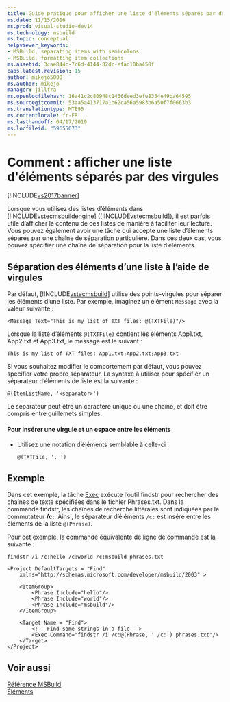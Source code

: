 ```yaml
---
title: Guide pratique pour afficher une liste d’éléments séparés par des virgules | Microsoft Docs
ms.date: 11/15/2016
ms.prod: visual-studio-dev14
ms.technology: msbuild
ms.topic: conceptual
helpviewer_keywords:
- MSBuild, separating items with semicolons
- MSBuild, formatting item collections
ms.assetid: 3cae844c-7c6d-4144-82dc-efad10ba458f
caps.latest.revision: 15
author: mikejo5000
ms.author: mikejo
manager: jillfra
ms.openlocfilehash: 16a41c2c80948c1466deed3efe8354e49ba64595
ms.sourcegitcommit: 53aa5a413717a1b62ca56a5983b6a50f7f0663b3
ms.translationtype: MTE95
ms.contentlocale: fr-FR
ms.lasthandoff: 04/17/2019
ms.locfileid: "59655073"
---
```

# <a name="how-to-display-an-item-list-separated-with-commas"></a>Comment : afficher une liste d'éléments séparés par des virgules
[!INCLUDE[vs2017banner](../includes/vs2017banner.md)]

Lorsque vous utilisez des listes d’éléments dans [!INCLUDE[vstecmsbuildengine](../includes/vstecmsbuildengine-md.md)] ([!INCLUDE[vstecmsbuild](../includes/vstecmsbuild-md.md)]), il est parfois utile d’afficher le contenu de ces listes de manière à faciliter leur lecture. Vous pouvez également avoir une tâche qui accepte une liste d’éléments séparés par une chaîne de séparation particulière. Dans ces deux cas, vous pouvez spécifier une chaîne de séparation pour la liste d’éléments.  
  
## <a name="separating-items-in-a-list-with-commas"></a>Séparation des éléments d’une liste à l’aide de virgules  
 Par défaut, [!INCLUDE[vstecmsbuild](../includes/vstecmsbuild-md.md)] utilise des points-virgules pour séparer les éléments d’une liste. Par exemple, imaginez un élément `Message` avec la valeur suivante :  
  
 `<Message Text="This is my list of TXT files: @(TXTFile)"/>`  
  
 Lorsque la liste d’éléments `@(TXTFile)` contient les éléments App1.txt, App2.txt et App3.txt, le message est le suivant :  
  
 `This is my list of TXT files: App1.txt;App2.txt;App3.txt`  
  
 Si vous souhaitez modifier le comportement par défaut, vous pouvez spécifier votre propre séparateur. La syntaxe à utiliser pour spécifier un séparateur d’éléments de liste est la suivante :  
  
 `@(ItemListName, '<separator>')`  
  
 Le séparateur peut être un caractère unique ou une chaîne, et doit être compris entre guillemets simples.  
  
#### <a name="to-insert-a-comma-and-a-space-between-items"></a>Pour insérer une virgule et un espace entre les éléments  
  
-   Utilisez une notation d’éléments semblable à celle-ci :  
  
     `@(TXTFile, ', ')`  
  
## <a name="example"></a>Exemple  
 Dans cet exemple, la tâche [Exec](../msbuild/exec-task.md) exécute l’outil findstr pour rechercher des chaînes de texte spécifiées dans le fichier Phrases.txt. Dans la commande findstr, les chaînes de recherche littérales sont indiquées par le commutateur **/c:**. Ainsi, le séparateur d’éléments `/c:` est inséré entre les éléments de la liste `@(Phrase)`.  
  
 Pour cet exemple, la commande équivalente de ligne de commande est la suivante :  
  
 `findstr /i /c:hello /c:world /c:msbuild phrases.txt`  
  
```  
<Project DefaultTargets = "Find"  
    xmlns="http://schemas.microsoft.com/developer/msbuild/2003" >  
  
    <ItemGroup>  
        <Phrase Include="hello"/>  
        <Phrase Include="world"/>  
        <Phrase Include="msbuild"/>  
    </ItemGroup>  
  
    <Target Name = "Find">  
        <!-- Find some strings in a file -->  
        <Exec Command="findstr /i /c:@(Phrase, ' /c:') phrases.txt"/>  
    </Target>  
</Project>  
```  
  
## <a name="see-also"></a>Voir aussi  
 [Référence MSBuild](../msbuild/msbuild-reference.md)   
 [Éléments](../msbuild/msbuild-items.md)
